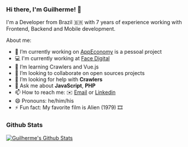 ### Hi there, I'm Guilherme! 👋

I'm a Developer from Brazil 🇧🇷 with 7 years of experience working with Frontend, Backend and Mobile development.

About me:

- 🔭 I’m currently working on [AppEconomy](https://appeconomy.com.br/) is a pessoal project
- 💻 I'm currently working at [Face Digital](https://facedigital.com.br/)
- 🌱 I’m learning Crawlers and Vue.js
- 👯 I’m looking to collaborate on open sources projects
- 🤔 I’m looking for help with **Crawlers**
- 💬 Ask me about **JavaScript**, **PHP**
- 📫 How to reach me: ✉️ [Email](mailto:guilherme8787@gmail.com) or [Linkedin](https://www.linkedin.com/in/guilherme8787/)
- 😄 Pronouns: he/him/his
- ⚡ Fun fact: My favorite film is Alien (1979) 🎞️

### Github Stats

[![Guilherme's Github Stats](https://github-readme-stats.vercel.app/api?username=devguih&count_private=true&theme=default&show_icons=true)](https://github.com/devguih)
